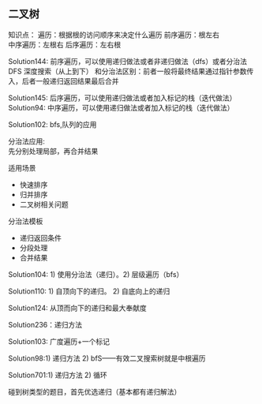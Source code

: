 ## 二叉树

知识点：
遍历：根据根的访问顺序来决定什么遍历
前序遍历：根左右  
中序遍历：左根右
后序遍历：左右根

Solution144: 前序遍历，可以使用递归做法或者非递归做法（dfs）或者分治法  
DFS 深度搜索（从上到下） 和分治法区别：前者一般将最终结果通过指针参数传入，后者一般递归返回结果最后合并

Solution145: 后序遍历，可以使用递归做法或者加入标记的栈（迭代做法）  
Solution94: 中序遍历，可以使用递归做法或者加入标记的栈（迭代做法） 

Solution102: bfs,队列的应用

分治法应用:  
先分别处理局部，再合并结果

适用场景
- 快速排序
- 归并排序 
- 二叉树相关问题

分治法模板
- 递归返回条件
- 分段处理
- 合并结果


Solution104: 1) 使用分治法（递归）。2) 层级遍历（bfs）

Solution110: 1) 自顶向下的递归。 2) 自底向上的递归

Solution124: 从顶而向下的递归和最大奉献度

Solution236：递归方法

Solution103: 广度遍历+一个标记  

Solution98:1) 递归方法 2) bfS——有效二叉搜索树就是中根遍历

Solution701:1) 递归方法 2) 循环

碰到树类型的题目，首先优选递归（基本都有递归解法）




